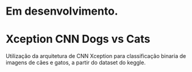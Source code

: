 # Em desenvolvimento.
# Xception CNN Dogs vs Cats
Utilização da arquitetura de CNN Xception para classificação binaria de imagens de cães e gatos, a partir do dataset do keggle.
